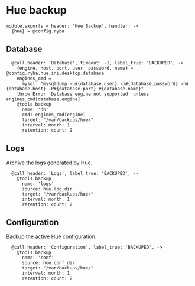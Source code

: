 
# Hue backup

    module.exports = header: 'Hue Backup', handler: ->
      {hue} = @config.ryba

## Database

      @call header: 'Database', timeout: -1, label_true: 'BACKUPED', ->
        {engine, host, port, user, password, name} = @config.ryba.hue.ini.desktop.database
        engines_cmd =
          mysql: "mysqldump -u#{database.user} -p#{database.password} -h#{database.host} -P#{database.port} #{database.name}"
        throw Error 'Database engine not supported' unless engines_cmd[database.engine]
        @tools.backup
          name: 'db'
          cmd: engines_cmd[engine]
          target: "/var/backups/hue/"
          interval: month: 1
          retention: count: 2

## Logs

Archive the logs generated by Hue.

      @call header: 'Logs', label_true: 'BACKUPED', ->
        @tools.backup 
          name: 'logs'
          source: hue.log_dir
          target: "/var/backups/hue/"
          interval: month: 1
          retention: count: 2

## Configuration

Backup the active Hue configuration.

      @call header: 'Configuration', label_true: 'BACKUPED', ->
        @tools.backup 
          name: 'conf'
          source: hue.conf_dir
          target: "/var/backups/hue/"
          interval: month: 1
          retention: count: 2
